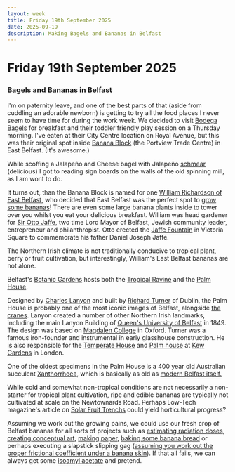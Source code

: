 ```yaml
---
layout: week
title: Friday 19th September 2025
date: 2025-09-19
description: Making Bagels and Bananas in Belfast
---
```


# Friday 19th September 2025

### Bagels and Bananas in Belfast

I'm on paternity leave, and one of the best parts of that (aside from cuddling an adorable newborn) is getting to try all the food places I never seem to have time for during the work week. We decided to visit [Bodega Bagels](https://www.bodegabagels.co.uk/) for breakfast and their toddler friendly play session on a Thursday morning. I've eaten at their City Centre location on Royal Avenue, but this was their original spot inside [Banana Block](https://bananablock.org/) (the Portview Trade Centre) in East Belfast. (It's awesome.)

While scoffing a Jalapeño and Cheese bagel with Jalapeño [schmear](https://en.wikipedia.org/wiki/Schmear) (delicious) I got to reading sign boards on the walls of the old spinning mill, as I am wont to do.

It turns out, than the Banana Block is named for one [William Richardson of East Belfast](https://www.visiteastside.com/kin-edar-local-history-and-one-place-studies), who decided that East Belfast was the perfect spot to [grow some bananas](https://bananablock.org/about/)! There are even some large banana plants inside to tower over you whilst you eat your delicious breakfast. William was head gardener for [Sir Otto Jaffe](https://en.m.wikipedia.org/wiki/Otto_Jaffe), two time Lord Mayor of Belfast, Jewish community leader, entrepreneur and philanthropist. Otto erected the [Jaffe Fountain](https://memorialdrinkingfountains.wordpress.com/tag/daniel-joseph-jaffe/) in Victoria Square to commemorate his father Daniel Joseph Jaffe.

The Northern Irish climate is not traditionally conducive to tropical plant, berry or fruit cultivation, but interestingly, William's East Belfast bananas are not alone.

Belfast's [Botanic Gardens](https://en.m.wikipedia.org/wiki/Botanic_Gardens_(Belfast)) hosts both the [Tropical Ravine](https://www.belfastcity.gov.uk/things-to-do/tropical-ravine/visiting-the-tropical-ravine#1159-2) and the [Palm House](https://discovernorthernireland.com/things-to-do/belfast-botanic-gardens-and-palm-house-p674821).

Designed by [Charles Lanyon](https://en.m.wikipedia.org/wiki/Charles_Lanyon) and built by [Richard Turner](https://en.wikipedia.org/wiki/Richard_Turner_(iron-founder)) of Dublin, the Palm House is probably one of the most iconic images of Belfast, alongside [the cranes](https://en.wikipedia.org/wiki/Samson_and_Goliath_(cranes)). Lanyon created a number of other Northern Irish landmarks, including the main Lanyon Building of [Queen's University of Belfast](https://en.wikipedia.org/wiki/Queen%27s_University_of_Belfast) in 1849. The design was based on [Magdalen College](https://en.wikipedia.org/wiki/Magdalen_College) in Oxford. Turner was a famous iron-founder and instrumental in early glasshouse construction. He is also responsible for the [Temperate House](https://en.wikipedia.org/wiki/Temperate_House) and [Palm house](https://en.wikipedia.org/wiki/Palm_house) at [Kew Gardens](https://en.wikipedia.org/wiki/Kew_Gardens) in London.

One of the oldest specimens in the Palm House is a 400 year old Australian succulent [Xanthorrhoea](https://en.m.wikipedia.org/wiki/Xanthorrhoea), which is basically as old as [modern Belfast itself.](https://m.belfasttelegraph.co.uk/galleries/a-town-is-born-four-hundred-years-ago-belfast-officially-became-a-town-and-so-began-an-unlikely-success-story/29223858.html)

While cold and somewhat non-tropical conditions are not necessarily a non-starter for tropical plant cultivation, ripe and edible bananas are typically not cultivated at scale on the Newtownards Road. Perhaps Low-Tech magazine's article on [Solar Fruit Trenchs](https://solar.lowtechmagazine.com/2020/04/fruit-trenches-cultivating-subtropical-plants-in-freezing-temperatures/
) could yield horticultural progress?

Assuming we work out the growing pains, we could use our fresh crop of Belfast bananas for all sorts of projects such as [estimating radiation doses](https://en.m.wikipedia.org/wiki/Banana_equivalent_dose), [creating conceptual art](https://en.wikipedia.org/wiki/Comedian_(artwork)), [making paper](https://en.wikipedia.org/wiki/Banana_paper), [baking some banana bread](https://www.bbc.co.uk/food/recipes/bananabread_85720) or perhaps executing a slapstick slipping gag ([assuming you work out the proper frictional coefficient under a banana skin](https://www.jstage.jst.go.jp/article/trol/7/3/7_147/_pdf)). If that all fails, we can always get some [isoamyl acetate](https://en.wikipedia.org/wiki/Isoamyl_acetate) and pretend.